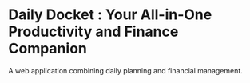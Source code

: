 # Daily Docket : Your All-in-One Productivity and Finance Companion
A web application combining daily planning and financial management.

